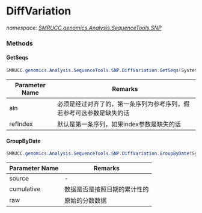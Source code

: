 ﻿# DiffVariation
_namespace: [SMRUCC.genomics.Analysis.SequenceTools.SNP](./index.md)_





### Methods

#### GetSeqs
```csharp
SMRUCC.genomics.Analysis.SequenceTools.SNP.DiffVariation.GetSeqs(System.Collections.Generic.IEnumerable{SMRUCC.genomics.SequenceModel.FASTA.FastaToken},System.String)
```


|Parameter Name|Remarks|
|--------------|-------|
|aln|必须是经过对齐了的，第一条序列为参考序列，假若参考可选参数是缺失的话|
|refIndex|默认是第一条序列，如果index参数是缺失的话|


#### GroupByDate
```csharp
SMRUCC.genomics.Analysis.SequenceTools.SNP.DiffVariation.GroupByDate(System.Collections.Generic.IEnumerable{SMRUCC.genomics.Analysis.SequenceTools.SNP.KSeq},System.Nullable{System.Boolean},Microsoft.VisualBasic.Language.List{Microsoft.VisualBasic.Data.csv.DocumentStream.EntityObject}@)
```


|Parameter Name|Remarks|
|--------------|-------|
|source|-|
|cumulative|数据是否是按照日期的累计性的|
|raw|原始的分数数据|



